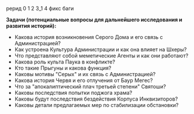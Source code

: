 рерид 0 1 2 3_1 4
фикс баги


**Задачи (потенциальные вопросы для дальнейшего исследования и развития историй):**


- Какова история возникновения Серого Дома и его связь с Администрацией?
- Как устроена Культура Администрации и как она влияет на Шхеры?
- Что представляют собой меметические Агенты и как они работают?
- Какова роль культа Паука в конфликте?
- Кто такие Прыгуны и какова функция?
- Каковы мотивы "Серых" и их связь с Администрацией?
- Какова история Червя и его отлучения от Баур Мегес?
- Что за "апокалиптический плач третьей степени" Святоши?
- Каковы последствия попытки поджога храма?
- Каковы будут последствия бездействия Корпуса Инквизиторов?
- Каковы детали предлагаемых мер по стабилизации обстановки?